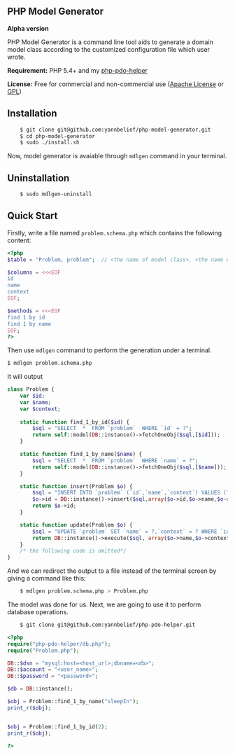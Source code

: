 PHP Model Generator 
---

**Alpha version**

PHP Model Generator is a command line tool aids to generate a domain model class according to the customized configuration file which user wrote.

**Requirement:** PHP 5.4+ and my [php-pdo-helper](https://github.com/yannbelief/php-pdo-helper)

**License:** Free for commercial and non-commercial use ([Apache License](http://www.apache.org/licenses/LICENSE-2.0.html) or [GPL](http://www.gnu.org/licenses/gpl-2.0.html))

Installation
---
```bash
	$ git clone git@github.com:yannbelief/php-model-generator.git
    $ cd php-model-generator
    $ sudo ./install.sh
```

 Now, model generator is avaiable through `mdlgen` command in your terminal.

Uninstallation
---

```bash
	$ sudo mdlgen-uninstall
```
Quick Start
---

Firstly, write a file named `problem.schema.php` which contains the following content:

```php
<?php
$table = "Problem, problem";  // <the name of model class>, <the name of table in database>

$columns = <<<EOF
id
name
context
EOF;

$methods = <<<EOF
find 1 by id
find 1 by name
EOF;
?>
```
Then use `mdlgen` command to perform  the generation under a terminal.

```bash
$ mdlgen problem.schema.php 
```
It will output

```php
class Problem {
	var $id;
    var $name;
    var $context;
    
	static function find_1_by_id($id) {
		$sql = "SELECT  *  FROM `problem`  WHERE `id` = ?";
		return self::model(DB::instance()->fetchOneObj($sql,[$id]));
	}

	static function find_1_by_name($name) {
		$sql = "SELECT  *  FROM `problem`  WHERE `name` = ?";
		return self::model(DB::instance()->fetchOneObj($sql,[$name]));
	}

	static function insert(Problem $o) {
		$sql = "INSERT INTO `problem` (`id`,`name`,`context`) VALUES (?,?,?);";
		$o->id = DB::instance()->insert($sql,array($o->id,$o->name,$o->context));
		return $o->id;
	}

	static function update(Problem $o) {
		$sql = "UPDATE `problem` SET `name` = ?,`context` = ? WHERE `id` = ?";
		return DB::instance()->execute($sql, array($o->name,$o->context,$o->id));
	}
	/* the following code is omitted*/
}
```
And we can redirect the output to a file instead of the terminal screen by giving a command like this:

```bash
	$ mdlgen problem.schema.php > Problem.php	
```

The model was done for us. Next, we are going to use it to perform database operations.

```bash
	$ git clone git@github.com:yannbelief/php-pdo-helper.git
```

```php
<?php
require("php-pdo-helper/db.php");
require("Problem.php");

DB::$dsn = "mysql:host=<host_url>;dbname=<db>";
DB::$account = "<user_name>";
DB::$password = "<password>";

$db = DB::instance();

$obj = Problem::find_1_by_name("sleepIn");
print_r($obj);


$obj = Problem::find_1_by_id(2);
print_r($obj);

?>
```

